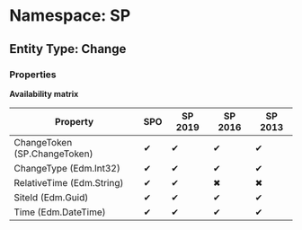 # Namespace: SP

## Entity Type: Change

### Properties

**Availability matrix**

Property | SPO | SP 2019 | SP 2016 | SP 2013
----------|-----|---------|---------|--------
ChangeToken (SP.ChangeToken) | ✔ | ✔ | ✔ | ✔
ChangeType (Edm.Int32) | ✔ | ✔ | ✔ | ✔
RelativeTime (Edm.String) | ✔ | ✔ | ✖ | ✖
SiteId (Edm.Guid) | ✔ | ✔ | ✔ | ✔
Time (Edm.DateTime) | ✔ | ✔ | ✔ | ✔

